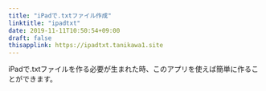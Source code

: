 ```yaml
---
title: "iPadで.txtファイル作成"
linktitle: "ipadtxt"
date: 2019-11-11T10:50:54+09:00
draft: false
thisapplink: https://ipadtxt.tanikawa1.site
---
```


iPadで.txtファイルを作る必要が生まれた時、このアプリを使えば簡単に作ることができます。